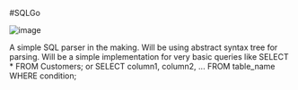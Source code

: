 #SQLGo

![image](https://github.com/RKirlew/SQLGo/assets/15880681/8b0efb81-5645-4eac-8b32-00adb22a5bdd)

A simple SQL parser in the making. Will be using  abstract syntax tree for parsing. Will be a simple implementation for very basic queries like  SELECT * FROM Customers; 
or SELECT column1, column2, ...
FROM table_name
WHERE condition; 

